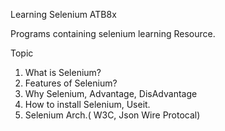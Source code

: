 Learning Selenium ATB8x

Programs containing selenium learning Resource.


Topic 
1. What is Selenium?
2. Features of Selenium?
3. Why Selenium, Advantage, DisAdvantage
4. How to install Selenium, Useit.
5. Selenium Arch.( W3C, Json Wire Protocal)